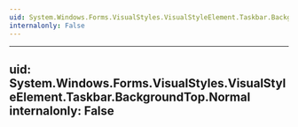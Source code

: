 ```yaml
---
uid: System.Windows.Forms.VisualStyles.VisualStyleElement.Taskbar.BackgroundTop
internalonly: False
---
```


---
uid: System.Windows.Forms.VisualStyles.VisualStyleElement.Taskbar.BackgroundTop.Normal
internalonly: False
---
